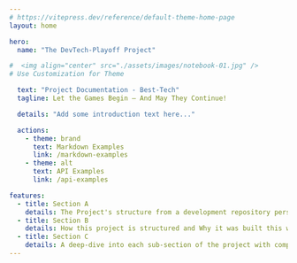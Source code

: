 ```yaml
---
# https://vitepress.dev/reference/default-theme-home-page
layout: home

hero:
  name: "The DevTech-Playoff Project"

#  <img align="center" src="./assets/images/notebook-01.jpg" />
# Use Customization for Theme

  text: "Project Documentation - Best-Tech"
  tagline: Let the Games Begin — And May They Continue! 

  details: "Add some introduction text here..."

  actions:
    - theme: brand
      text: Markdown Examples
      link: /markdown-examples
    - theme: alt
      text: API Examples
      link: /api-examples

features:
  - title: Section A
    details: The Project's structure from a development repository perspective.
  - title: Section B
    details: How this project is structured and Why it was built this way.
  - title: Section C
    details: A deep-dive into each sub-section of the project with complete documentation covering each main element of the project, whether it be a specific programming language's key features (one of the main reasons for building this project), or how the project's CI/CD functionality and tech was selected for initial deployment, through the whole growth and lifespan of the project. Every detail will be captured in a detailed step-by-step fashion.
---
```





